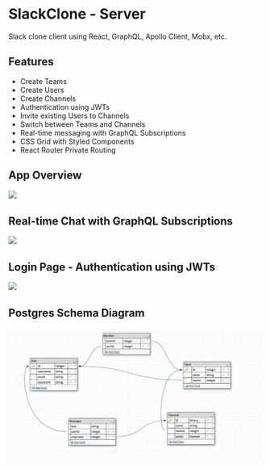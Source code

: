 # SlackClone - Server
Slack clone client using React, GraphQL, Apollo Client, Mobx, etc.

## Features
* Create Teams
* Create Users
* Create Channels
* Authentication using JWTs
* Invite existing Users to Channels
* Switch between Teams and Channels
* Real-time messaging with GraphQL Subscriptions
* CSS Grid with Styled Components
* React Router Private Routing 

## App Overview
![](http://g.recordit.co/HEDzu837zO.gif)

## Real-time Chat with GraphQL Subscriptions 
![](http://g.recordit.co/bBUJhttkP3.gif)

## Login Page - Authentication using JWTs
![](http://g.recordit.co/ozrSz2FTqC.gif)

## Postgres Schema Diagram
![Database-Schema](database-schema.png)